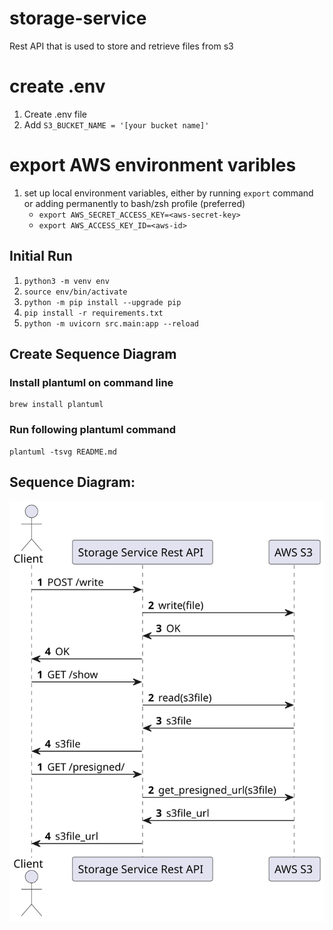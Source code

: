 # storage-service
Rest API that is used to store and retrieve files from s3

# create .env
1. Create .env file
2. Add `S3_BUCKET_NAME = '[your bucket name]'`

# export AWS environment varibles 
1. set up local environment variables, either by running `export` command or adding permanently to bash/zsh profile (preferred)
    - `export AWS_SECRET_ACCESS_KEY=<aws-secret-key>`
    - `export AWS_ACCESS_KEY_ID=<aws-id>`

## Initial Run
1. `python3 -m venv env`
2. `source env/bin/activate`
3. `python -m pip install --upgrade pip`
4. `pip install -r requirements.txt`
5. `python -m uvicorn src.main:app --reload`

## Create Sequence Diagram

### Install plantuml on command line
    
    brew install plantuml

### Run following plantuml command
    
    plantuml -tsvg README.md

## Sequence Diagram: 

![](StorageServiceDiagram.svg)
<div hidden>

    @startuml StorageServiceDiagram

    actor Client

    autonumber

    Client -> "Storage Service Rest API": POST /write
    "Storage Service Rest API" -> "AWS S3": write(file)
    "AWS S3" -> "Storage Service Rest API": OK
    "Storage Service Rest API" -> Client: OK

    autonumber

    Client -> "Storage Service Rest API": GET /show
    "Storage Service Rest API" ->  "AWS S3": read(s3file)
    "AWS S3" -> "Storage Service Rest API": s3file
    "Storage Service Rest API" -> Client: s3file

    autonumber

    Client -> "Storage Service Rest API": GET /presigned/
    "Storage Service Rest API" ->  "AWS S3": get_presigned_url(s3file)
    "AWS S3" -> "Storage Service Rest API": s3file_url
    "Storage Service Rest API" -> Client: s3file_url
    

    @enduml

</div>

